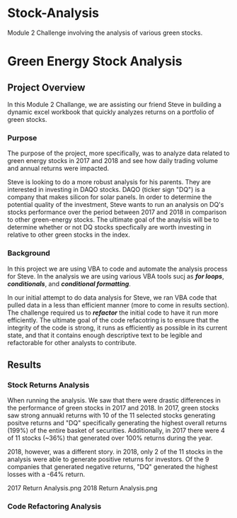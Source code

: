 # Stock-Analysis
Module 2 Challenge involving the analysis of various green stocks.

# Green Energy Stock Analysis

## Project Overview
In this Module 2 Challange, we are assisting our friend Steve in building a dynamic excel workbook that quickly analyzes returns on a portfolio of green stocks. 

### Purpose
The purpose of the project, more specifically, was to analyze data related to green energy stocks in 2017 and 2018 and see how daily trading volume and annual returns were impacted. 

Steve is looking to do a more robust analysis for his parents. They are interested in investing in DAQO stocks. DAQO (ticker sign "DQ") is a company that makes silicon for solar panels. In order to determine the potential quality of the investment, Steve wants to run an analysis on DQ's stocks performance over the period between 2017 and 2018 in comparison to other green-energy stocks. The ultimate goal of the anaylsis will be to determine whether or not DQ stocks specfically are worth investing in relative to other green stocks in the index.

### Background
In this project we are using VBA to code and automate the analysis process for Steve. In the analysis we are using various VBA tools sucj as ***for loops***, ***conditionals***, and ***conditional formatting***. 

In our initial attempt to do data analysis for Steve, we ran VBA code that pulled data in a less than efficient manner (more to come in results section). The challenge required us to ***refactor*** the initial code to have it run more efficiently. The ultimate goal of the code refacotring is to ensure that the integrity of the code is strong, it runs as efficiently as possible in its current state, and that it contains enough descriptive text to be legible and refactorable for other analysts to contribute. 

## Results
### Stock Returns Analysis
When running the analysis. We saw that there were drastic differences in the performance of green stocks in 2017 and 2018. In 2017, green stocks saw strong annuakl returns with 10 of the 11 selected stocks generating positve returns and "DQ" specifically generating the highest overall returns (199%) of the entire basket of securities. Additionally, in 2017 there were 4 of 11 stocks (~36%) that generated over 100% returns during the year. 

2018, however, was a different story. in 2018, only 2 of the 11 stocks in the analysis were able to generate positive returns for investors. Of the 9 companies that generated negative returns, "DQ" generated the highest losses with a -64% return. 

2017 Return Analysis.png
2018 Return Analysis.png

### Code Refactoring Analysis

